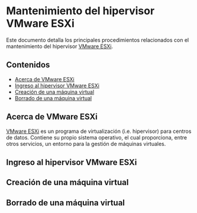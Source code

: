 # Mantenimiento del hipervisor VMware ESXi
Este documento detalla los principales procedimientos relacionados con el mantenimiento del hipervisor [VMware ESXi](https://www.vmware.com/products/esxi-and-esx.html).

## Contenidos
- [Acerca de VMware ESXi]()
- [Ingreso al hipervisor VMware ESXi](https://github.com/catie-ume/vmware-instalacion-mv/blob/main/README.md#ingreso-al-hipervisor-vmware-esxi)
- [Creación de una máquina virtual](https://github.com/catie-ume/vmware-instalacion-mv/blob/main/README.md#creaci%C3%B3n-de-una-m%C3%A1quina-virtual)
- [Borrado de una máquina virtual](https://github.com/catie-ume/vmware-instalacion-mv/blob/main/README.md#borrado-de-una-m%C3%A1quina-virtual)

## Acerca de VMware ESXi
[VMware ESXi](https://www.vmware.com/products/esxi-and-esx.html) es un programa de virtualización (i.e. hipervisor) para centros de datos. Contiene su propio sistema operativo, el cual proporciona, entre otros servicios, un entorno para la gestión de máquinas virtuales.

## Ingreso al hipervisor VMware ESXi
## Creación de una máquina virtual
## Borrado de una máquina virtual
